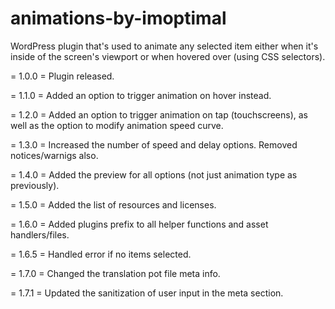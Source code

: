 # animations-by-imoptimal
WordPress plugin that's used to animate any selected item either when it's inside of the screen's viewport or when hovered over (using CSS selectors).

= 1.0.0 =
Plugin released.

= 1.1.0 =
Added an option to trigger animation on hover instead.

= 1.2.0 =
Added an option to trigger animation on tap (touchscreens), as well as the option to modify animation speed curve.

= 1.3.0 =
Increased the number of speed and delay options. Removed notices/warnigs also.

= 1.4.0 =
Added the preview for all options (not just animation type as previously).

= 1.5.0 =
Added the list of resources and licenses.

= 1.6.0 =
Added plugins prefix to all helper functions and asset handlers/files.

= 1.6.5 =
Handled error if no items selected.

= 1.7.0 =
Changed the translation pot file meta info.

= 1.7.1 =
Updated the sanitization of user input in the meta section.
